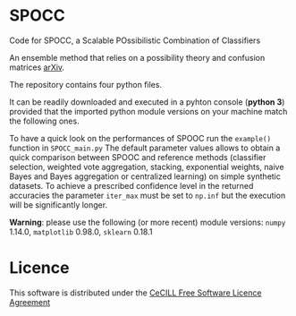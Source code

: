 # SPOCC
Code for SPOCC, a Scalable POssibilistic Combination of Classifiers

An ensemble method that relies on a possibility theory and confusion matrices [arXiv](https://arxiv.org/pdf/1908.06475.pdf).

The repository contains four python files.

It can be readily downloaded and executed in a pyhton console (**python 3**) provided that the imported python module versions on your machine match the following ones. 

To have a quick look on the performances of SPOOC run the `example()` function in `SPOCC_main.py` The default parameter values allows to obtain a quick comparison between SPOOC and reference methods (classifier selection, weighted vote aggregation, stacking, exponential weights, naive Bayes and Bayes aggregation or centralized learning) on simple synthetic datasets. To achieve a prescribed confidence level in the returned accuracies the parameter `iter_max` must be set to `np.inf` but the execution will be significantly longer.

**Warning**: please use the following (or more recent) module versions: `numpy` 1.14.0, `matplotlib` 0.98.0, `sklearn` 0.18.1


Licence
=======
This software is distributed under the [CeCILL Free Software Licence Agreement](http://www.cecill.info/licences/Licence_CeCILL_V2-en.html)
